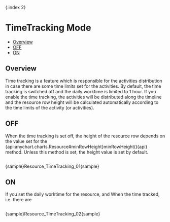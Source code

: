 {:index 2}
# TimeTracking Mode

* [Overview](#overview)
* [OFF](#off)
* [ON](#on)

## Overview

Time tracking is a feature which is responsible for the activities distribution in case there are some time limits set for the activities. By default, the time tracking is switched off and the daily worktime is limited to 1 hour. If you enable the time tracking, the activities will be distributed along the timeline and the resource row height will be calculated automatically according to the time limits of the activity (or activities).

## OFF

When the time tracking is set off, the height of the resource row depends on the value set for the {api:anychart.charts.Resource#minRowHeight}minRowHeight(){api} method. Unless this method is set, the height value is set by default.

```
```

{sample}Resource\_TimeTracking\_01{sample}

## ON

If you set the daily worktime for the resource, and  When the time tracked, i.e. there are

```
```

{sample}Resource\_TimeTracking\_02{sample}